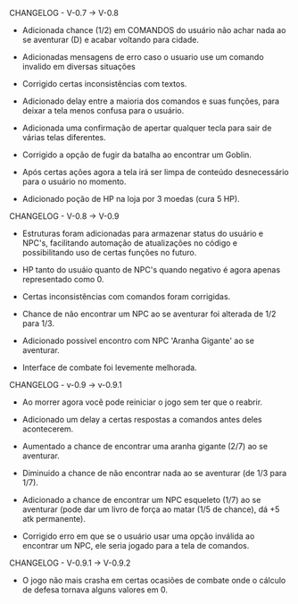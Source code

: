 CHANGELOG - V-0.7 -> V-0.8

- Adicionada chance (1/2) em COMANDOS do usuário não achar nada ao se aventurar (D) e acabar voltando para cidade.

- Adicionadas mensagens de erro caso o usuario use um comando invalido em diversas situações

- Corrigido certas inconsistências com textos.

- Adicionado delay entre a maioria dos comandos e suas funções, para deixar a tela menos confusa para o usuário.

- Adicionada uma confirmação de apertar qualquer tecla para sair de várias telas diferentes.

- Corrigido a opção de fugir da batalha ao encontrar um Goblin.

- Após certas ações agora a tela irá ser limpa de conteúdo desnecessário para o usuário no momento.

- Adicionado poção de HP na loja por 3 moedas (cura 5 HP).

CHANGELOG - V-0.8 -> V-0.9

- Estruturas foram adicionadas para armazenar status do usuário e NPC's, facilitando automação de atualizações no código e possibilitando uso de certas funções no futuro.

- HP tanto do usuáio quanto de NPC's quando negativo é agora apenas representado como 0.

- Certas inconsistências com comandos foram corrigidas.

- Chance de não encontrar um NPC ao se aventurar foi alterada de 1/2 para 1/3.

- Adicionado possível encontro com NPC 'Aranha Gigante' ao se aventurar.

- Interface de combate foi levemente melhorada.

CHANGELOG - v-0.9 -> v-0.9.1

- Ao morrer agora você pode reiniciar o jogo sem ter que o reabrir.

- Adicionado um delay a certas respostas a comandos antes deles acontecerem.

- Aumentado a chance de encontrar uma aranha gigante (2/7) ao se aventurar.

- Diminuido a chance de não encontrar nada ao se aventurar (de 1/3 para 1/7).

- Adicionado a chance de encontrar um NPC esqueleto (1/7) ao se aventurar (pode dar um livro de força ao matar (1/5 de chance), dá +5 atk permanente).

- Corrigido erro em que se o usuário usar uma opção inválida ao encontrar um NPC, ele seria jogado para a tela de comandos.

CHANGELOG - V-0.9.1 -> V-0.9.2

- O jogo não mais crasha em certas ocasiões de combate onde o cálculo de defesa tornava alguns valores em 0.







